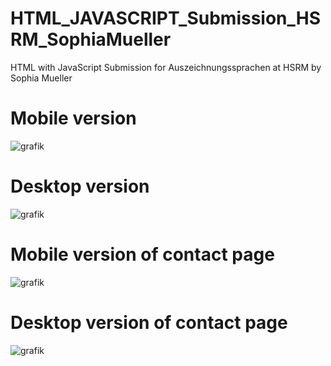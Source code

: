 # HTML_JAVASCRIPT_Submission_HSRM_SophiaMueller
 HTML with JavaScript Submission for Auszeichnungssprachen at HSRM by Sophia Mueller
 
 # Mobile version
 
![grafik](https://user-images.githubusercontent.com/117658784/214653332-02312973-6512-4828-823d-02eff12db376.png)

# Desktop version

![grafik](https://user-images.githubusercontent.com/117658784/214653446-5a63b1ab-d9c7-4210-92c4-8d5a017a9545.png)

# Mobile version of contact page

![grafik](https://user-images.githubusercontent.com/117658784/214653959-23d69f1e-5171-44b6-a9f9-0b35bb14d286.png)

# Desktop version of contact page

![grafik](https://user-images.githubusercontent.com/117658784/214654371-c919b21b-9b93-41d8-bfda-2d94d22a615b.png)


